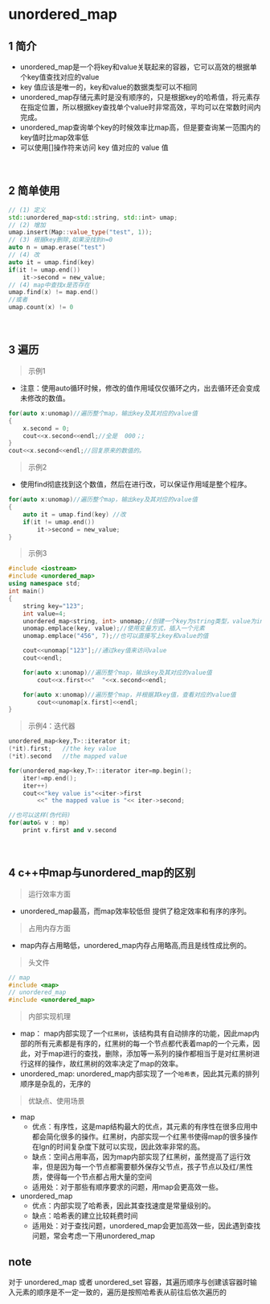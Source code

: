 &emsp;
# unordered_map
## 1 简介
- unordered_map是一个将key和value关联起来的容器，它可以高效的根据单个key值查找对应的value
- key 值应该是唯一的，key和value的数据类型可以不相同
- unordered_map存储元素时是没有顺序的，只是根据key的哈希值，将元素存在指定位置，所以根据key查找单个value时非常高效，平均可以在常数时间内完成。
- unordered_map查询单个key的时候效率比map高，但是要查询某一范围内的key值时比map效率低
- 可以使用[]操作符来访问 key 值对应的 value 值

&emsp;
## 2 简单使用
```c++
// (1) 定义
std::unordered_map<std::string, std::int> umap; 
// (2) 增加
umap.insert(Map::value_type("test", 1));
// (3) 根据key删除,如果没找到n=0
auto n = umap.erase("test") 
// (4) 改
auto it = umap.find(key) 
if(it != umap.end()) 
    it->second = new_value; 
// (4) map中查找x是否存在
umap.find(x) != map.end()
//或者
umap.count(x) != 0
```


&emsp;
## 3 遍历
>示例1
- 注意：使用auto循环时候，修改的值作用域仅仅循环之内，出去循环还会变成未修改的数值。
```c++
for(auto x:unomap)//遍历整个map，输出key及其对应的value值
{
	x.second = 0;	
	cout<<x.second<<endl;//全是  000；;	
}
cout<<x.second<<endl;//回复原来的数值的。
```

>示例2
- 使用find彻底找到这个数值，然后在进行改，可以保证作用域是整个程序。
```c++
for(auto x:unomap)//遍历整个map，输出key及其对应的value值
{
	auto it = umap.find(key) //改
	if(it != umap.end()) 
	    it->second = new_value; 
}		
```

>示例3
```c++
#include <iostream>
#include <unordered_map>
using namespace std;
int main()
{
	string key="123";
	int value=4;
	unordered_map<string, int> unomap;//创建一个key为string类型，value为int类型的unordered_map
	unomap.emplace(key, value);//使用变量方式，插入一个元素
	unomap.emplace("456", 7);//也可以直接写上key和value的值

	cout<<unomap["123"];//通过key值来访问value
	cout<<endl;

	for(auto x:unomap)//遍历整个map，输出key及其对应的value值
		cout<<x.first<<"  "<<x.second<<endl;

	for(auto x:unomap)//遍历整个map，并根据其key值，查看对应的value值
		cout<<unomap[x.first]<<endl;
}
```

>示例4：迭代器
```c++
unordered_map<key,T>::iterator it;
(*it).first;   //the key value
(*it).second   //the mapped value
```

```c++
for(unordered_map<key,T>::iterator iter=mp.begin();
    iter!=mp.end();
    iter++)
    cout<<"key value is"<<iter->first
        <<" the mapped value is "<< iter->second;

//也可以这样(伪代码)
for(auto& v : mp)
    print v.first and v.second
```

&emsp;
## 4 c++中map与unordered_map的区别
>运行效率方面
- unordered_map最高，而map效率较低但 提供了稳定效率和有序的序列。
>占用内存方面
- map内存占用略低，unordered_map内存占用略高,而且是线性成比例的。
>头文件
```c++
// map
#include <map>
// unordered_map
#include <unordered_map>
```
>内部实现机理
- map： map内部实现了一个`红黑树`，该结构具有自动排序的功能，因此map内部的所有元素都是有序的，红黑树的每一个节点都代表着map的一个元素，因此，对于map进行的查找，删除，添加等一系列的操作都相当于是对红黑树进行这样的操作，故红黑树的效率决定了map的效率。
- unordered_map: unordered_map内部实现了一个`哈希表`，因此其元素的排列顺序是杂乱的，无序的
>优缺点、使用场景
- map
    - 优点：有序性，这是map结构最大的优点，其元素的有序性在很多应用中都会简化很多的操作。红黑树，内部实现一个红黑书使得map的很多操作在lgn的时间复杂度下就可以实现，因此效率非常的高。
    - 缺点：空间占用率高，因为map内部实现了红黑树，虽然提高了运行效率，但是因为每一个节点都需要额外保存父节点，孩子节点以及红/黑性质，使得每一个节点都占用大量的空间
    -  适用处：对于那些有顺序要求的问题，用map会更高效一些。
- unordered_map
    - 优点：内部实现了哈希表，因此其查找速度是常量级别的。
    - 缺点：哈希表的建立比较耗费时间
    - 适用处：对于查找问题，unordered_map会更加高效一些，因此遇到查找问题，常会考虑一下用unordered_map

## note
对于 unordered_map 或者 unordered_set 容器，其遍历顺序与创建该容器时输入元素的顺序是不一定一致的，遍历是按照哈希表从前往后依次遍历的
